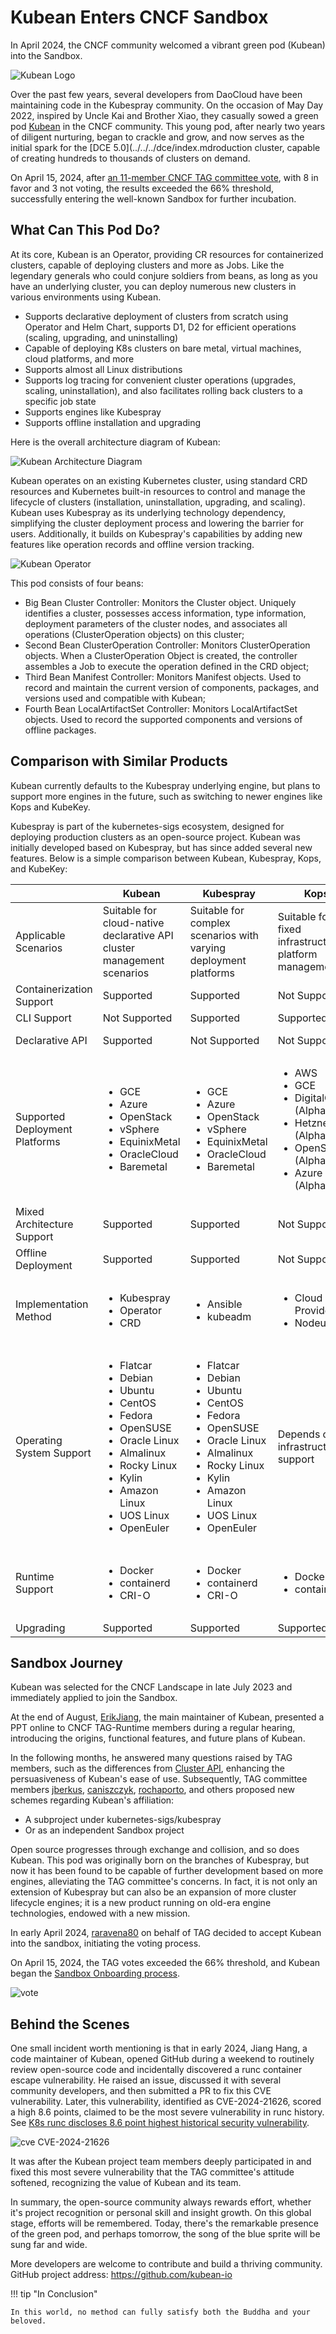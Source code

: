 # Kubean Enters CNCF Sandbox

In April 2024, the CNCF community welcomed a vibrant green pod (Kubean) into the Sandbox.

![Kubean Logo](../images/kubean01.png)

Over the past few years, several developers from DaoCloud have been maintaining code in the Kubespray community. On the occasion of May Day 2022, inspired by Uncle Kai and Brother Xiao, they casually sowed a green pod [Kubean](https://kubean-io.github.io/kubean/zh/) in the CNCF community. This young pod, after nearly two years of diligent nurturing, began to crackle and grow, and now serves as the initial spark for the [DCE 5.0](../../../dce/index.mdroduction cluster, capable of creating hundreds to thousands of clusters on demand.

On April 15, 2024, after [an 11-member CNCF TAG committee vote](https://github.com/cncf/sandbox/issues/49), with 8 in favor and 3 not voting, the results exceeded the 66% threshold, successfully entering the well-known Sandbox for further incubation.

## What Can This Pod Do?

At its core, Kubean is an Operator, providing CR resources for containerized clusters, capable of deploying clusters and more as Jobs. Like the legendary generals who could conjure soldiers from beans, as long as you have an underlying cluster, you can deploy numerous new clusters in various environments using Kubean.

- Supports declarative deployment of clusters from scratch using Operator and Helm Chart, supports D1, D2 for efficient operations (scaling, upgrading, and uninstalling)
- Capable of deploying K8s clusters on bare metal, virtual machines, cloud platforms, and more
- Supports almost all Linux distributions
- Supports log tracing for convenient cluster operations (upgrades, scaling, uninstallation), and also facilitates rolling back clusters to a specific job state
- Supports engines like Kubespray
- Supports offline installation and upgrading

Here is the overall architecture diagram of Kubean:

![Kubean Architecture Diagram](../images/kubean02.png)

Kubean operates on an existing Kubernetes cluster, using standard CRD resources and Kubernetes built-in resources to control and manage the lifecycle of clusters (installation, uninstallation, upgrading, and scaling). Kubean uses Kubespray as its underlying technology dependency, simplifying the cluster deployment process and lowering the barrier for users. Additionally, it builds on Kubespray's capabilities by adding new features like operation records and offline version tracking.

![Kubean Operator](../images/kubean03.png)

This pod consists of four beans:

- Big Bean Cluster Controller: Monitors the Cluster object.
  Uniquely identifies a cluster, possesses access information, type information, deployment parameters of the cluster nodes, and associates all operations (ClusterOperation objects) on this cluster;
- Second Bean ClusterOperation Controller: Monitors ClusterOperation objects.
  When a ClusterOperation Object is created, the controller assembles a Job to execute the operation defined in the CRD object;
- Third Bean Manifest Controller: Monitors Manifest objects.
  Used to record and maintain the current version of components, packages, and versions used and compatible with Kubean;
- Fourth Bean LocalArtifactSet Controller: Monitors LocalArtifactSet objects.
  Used to record the supported components and versions of offline packages.

## Comparison with Similar Products

Kubean currently defaults to the Kubespray underlying engine, but plans to support more engines in the future, such as switching to newer engines like Kops and KubeKey.

Kubespray is part of the kubernetes-sigs ecosystem, designed for deploying production clusters as an open-source project. Kubean was initially developed based on Kubespray, but has since added several new features. Below is a simple comparison between Kubean, Kubespray, Kops, and KubeKey:

<table>
    <thead>
        <tr>
            <th></th>
            <th><strong>Kubean</strong></th>
            <th><strong>Kubespray</strong></th>
            <th><strong>Kops</strong></th>
            <th><strong>KubeKey</strong></th>
        </tr>
    </thead>
    <tbody>
        <tr>
            <td>Applicable Scenarios</td>
            <td>Suitable for cloud-native declarative API cluster management scenarios</td>
            <td>Suitable for complex scenarios with varying deployment platforms</td>
            <td>Suitable for fixed infrastructure platform management</td>
            <td>Suitable for lightweight dependency deployment scenarios</td>
        </tr>
        <tr>
            <td>Containerization Support</td>
            <td>Supported</td>
            <td>Supported</td>
            <td>Not Supported</td>
            <td>Not Supported</td>
        </tr>
        <tr>
            <td>CLI Support</td>
            <td>Not Supported</td>
            <td>Supported</td>
            <td>Supported</td>
            <td>Supported</td>
        </tr>
        <tr>
            <td>Declarative API</td>
            <td>Supported</td>
            <td>Not Supported</td>
            <td>Not Supported</td>
            <td>Not Supported</td>
        </tr>
        <tr>
            <td>Supported Deployment Platforms</td>
            <td>
                <ul>
                    <li>GCE</li>
                    <li>Azure</li>
                    <li>OpenStack</li>
                    <li>vSphere</li>
                    <li>EquinixMetal</li>
                    <li>OracleCloud</li>
                    <li>Baremetal</li>
                </ul>
            </td>
            <td>
                <ul>
                    <li>GCE</li>
                    <li>Azure</li>
                    <li>OpenStack</li>
                    <li>vSphere</li>
                    <li>EquinixMetal</li>
                    <li>OracleCloud</li>
                    <li>Baremetal</li>
                </ul>
            </td>
            <td>
                <ul>
                    <li>AWS</li>
                    <li>GCE</li>
                    <li>DigitalOcean (Alpha)</li>
                    <li>Hetzner (Alpha)</li>
                    <li>OpenStack (Alpha)</li>
                    <li>Azure (Alpha)</li>
                </ul>
            </td>
            <td>Unknown</td>
        </tr>
        <tr>
            <td>Mixed Architecture Support</td>
            <td>Supported</td>
            <td>Supported</td>
            <td>Not Supported</td>
            <td>Not Supported</td>
        </tr>
        <tr>
            <td>Offline Deployment</td>
            <td>Supported</td>
            <td>Supported</td>
            <td>Not Supported</td>
            <td>Supported</td>
        </tr>
        <tr>
            <td>Implementation Method</td>
            <td>
                <ul>
                    <li>Kubespray</li>
                    <li>Operator</li>
                    <li>CRD</li>
                </ul>
            </td>
            <td>
                <ul>
                    <li>Ansible</li>
                    <li>kubeadm</li>
                </ul>
            </td>
            <td>
                <ul>
                    <li>Cloud Provider API</li>
                    <li>Nodeup</li>
                </ul>
            </td>
            <td>
                <ul>
                    <li>Golang</li>
                    <li>SSH</li>
                    <li>SFTP</li>
                    <li>Kubeadm</li>
                </ul>
            </td>
        </tr>
        <tr>
            <td>Operating System Support</td>
            <td>
                <ul>
                    <li>Flatcar</li>
                    <li>Debian</li>
                    <li>Ubuntu</li>
                    <li>CentOS</li>
                    <li>Fedora</li>
                    <li>OpenSUSE</li>
                    <li>Oracle Linux</li>
                    <li>Almalinux</li>
                    <li>Rocky Linux</li>
                    <li>Kylin</li>
                    <li>Amazon Linux</li>
                    <li>UOS Linux</li>
                    <li>OpenEuler</li>
                </ul>
            </td>
            <td>
                <ul>
                    <li>Flatcar</li>
                    <li>Debian</li>
                    <li>Ubuntu</li>
                    <li>CentOS</li>
                    <li>Fedora</li>
                    <li>OpenSUSE</li>
                    <li>Oracle Linux</li>
                    <li>Almalinux</li>
                    <li>Rocky Linux</li>
                    <li>Kylin</li>
                    <li>Amazon Linux</li>
                    <li>UOS Linux</li>
                    <li>OpenEuler</li>
                </ul>
            </td>
            <td>Depends on infrastructure support</td>
            <td>
                <ul>
                    <li>Ubuntu</li>
                    <li>Debian</li>
                    <li>CentOS</li>
                    <li>Almalinux</li>
                    <li>SUSE</li>
                </ul>
            </td>
        </tr>
        <tr>
            <td>Runtime Support</td>
            <td>
                <ul>
                    <li>Docker</li>
                    <li>containerd</li>
                    <li>CRI-O</li>
                </ul>
            </td>
            <td>
                <ul>
                    <li>Docker</li>
                    <li>containerd</li>
                    <li>CRI-O</li>
                </ul>
            </td>
            <td>
                <ul>
                    <li>Docker</li>
                    <li>containerd</li>
                </ul>
            </td>
            <td>
                <ul>
                    <li>Docker</li>
                    <li>containerd</li>
                    <li>CRI-O</li>
                    <li>iSula</li>
                </ul>
            </td>
        </tr>
        <tr>
            <td>Upgrading</td>
            <td>Supported</td>
            <td>Supported</td>
            <td>Supported</td>
            <td>Supported</td>
        </tr>
    </tbody>
</table>

## Sandbox Journey

Kubean was selected for the CNCF Landscape in late July 2023 and immediately applied to join the Sandbox.

At the end of August, [ErikJiang](https://github.com/ErikJiang), the main maintainer of Kubean, presented a PPT online to CNCF TAG-Runtime members during a regular hearing, introducing the origins, functional features, and future plans of Kubean.

In the following months, he answered many questions raised by TAG members, such as the differences from [Cluster API](https://github.com/kubernetes-sigs/cluster-api), enhancing the persuasiveness of Kubean's ease of use. Subsequently, TAG committee members [jberkus](https://github.com/jberkus), [caniszczyk](https://github.com/caniszczyk), [rochaporto](https://github.com/rochaporto), and others proposed new schemes regarding Kubean's affiliation:

- A subproject under kubernetes-sigs/kubespray
- Or as an independent Sandbox project

Open source progresses through exchange and collision, and so does Kubean. This pod was originally born on the branches of Kubespray, but now it has been found to be capable of further development based on more engines, alleviating the TAG committee's concerns. In fact, it is not only an extension of Kubespray but can also be an expansion of more cluster lifecycle engines; it is a new product running on old-era engine technologies, endowed with a new mission.

In early April 2024, [raravena80](https://github.com/raravena80) on behalf of TAG decided to accept Kubean into the sandbox, initiating the voting process.

On April 15, 2024, the TAG votes exceeded the 66% threshold, and Kubean began the [Sandbox Onboarding process](https://github.com/cncf/toc/issues/1301).

![vote](../images/kubean04.png)

## Behind the Scenes

One small incident worth mentioning is that in early 2024, Jiang Hang, a code maintainer of Kubean, opened GitHub during a weekend to routinely review open-source code and incidentally discovered a runc container escape vulnerability. He raised an issue, discussed it with several community developers, and then submitted a PR to fix this CVE vulnerability. Later, this vulnerability, identified as CVE-2024-21626, scored a high 8.6 points, claimed to be the most severe vulnerability in runc history. See [K8s runc discloses 8.6 point highest historical security vulnerability](https://mp.weixin.qq.com/s/sx0XbdiiR9CRjoUNAeHSYA).

![cve CVE-2024-21626](../images/kubean05.png)

It was after the Kubean project team members deeply participated in and fixed this most severe vulnerability that the TAG committee's attitude softened, recognizing the value of Kubean and its team.

In summary, the open-source community always rewards effort, whether it's project recognition or personal skill and insight growth. On this global stage, efforts will be remembered. Today, there's the remarkable presence of the green pod, and perhaps tomorrow, the song of the blue sprite will be sung far and wide.

More developers are welcome to contribute and build a thriving community. GitHub project address: <https://github.com/kubean-io>

!!! tip "In Conclusion"

    In this world, no method can fully satisfy both the Buddha and your beloved.
